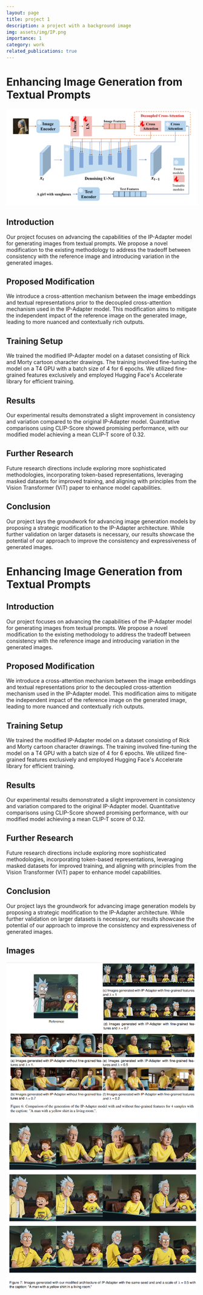 ```yaml
---
layout: page
title: project 1
description: a project with a background image
img: assets/img/IP.png
importance: 1
category: work
related_publications: true
---
```


# Enhancing Image Generation from Textual Prompts

![Figure 3: Comparison of Generated Images](assets/img/IP.png)


## Introduction
Our project focuses on advancing the capabilities of the IP-Adapter model for generating images from textual prompts. We propose a novel modification to the existing methodology to address the tradeoff between consistency with the reference image and introducing variation in the generated images.

## Proposed Modification
We introduce a cross-attention mechanism between the image embeddings and textual representations prior to the decoupled cross-attention mechanism used in the IP-Adapter model. This modification aims to mitigate the independent impact of the reference image on the generated image, leading to more nuanced and contextually rich outputs.

## Training Setup
We trained the modified IP-Adapter model on a dataset consisting of Rick and Morty cartoon character drawings. The training involved fine-tuning the model on a T4 GPU with a batch size of 4 for 6 epochs. We utilized fine-grained features exclusively and employed Hugging Face's Accelerate library for efficient training.

## Results
Our experimental results demonstrated a slight improvement in consistency and variation compared to the original IP-Adapter model. Quantitative comparisons using CLIP-Score showed promising performance, with our modified model achieving a mean CLIP-T score of 0.32.

## Further Research
Future research directions include exploring more sophisticated methodologies, incorporating token-based representations, leveraging masked datasets for improved training, and aligning with principles from the Vision Transformer (ViT) paper to enhance model capabilities.

## Conclusion
Our project lays the groundwork for advancing image generation models by proposing a strategic modification to the IP-Adapter architecture. While further validation on larger datasets is necessary, our results showcase the potential of our approach to improve the consistency and expressiveness of generated images.

# Enhancing Image Generation from Textual Prompts

## Introduction
Our project focuses on advancing the capabilities of the IP-Adapter model for generating images from textual prompts. We propose a novel modification to the existing methodology to address the tradeoff between consistency with the reference image and introducing variation in the generated images.

## Proposed Modification
We introduce a cross-attention mechanism between the image embeddings and textual representations prior to the decoupled cross-attention mechanism used in the IP-Adapter model. This modification aims to mitigate the independent impact of the reference image on the generated image, leading to more nuanced and contextually rich outputs.

## Training Setup
We trained the modified IP-Adapter model on a dataset consisting of Rick and Morty cartoon character drawings. The training involved fine-tuning the model on a T4 GPU with a batch size of 4 for 6 epochs. We utilized fine-grained features exclusively and employed Hugging Face's Accelerate library for efficient training.

## Results
Our experimental results demonstrated a slight improvement in consistency and variation compared to the original IP-Adapter model. Quantitative comparisons using CLIP-Score showed promising performance, with our modified model achieving a mean CLIP-T score of 0.32.

## Further Research
Future research directions include exploring more sophisticated methodologies, incorporating token-based representations, leveraging masked datasets for improved training, and aligning with principles from the Vision Transformer (ViT) paper to enhance model capabilities.

## Conclusion
Our project lays the groundwork for advancing image generation models by proposing a strategic modification to the IP-Adapter architecture. While further validation on larger datasets is necessary, our results showcase the potential of our approach to improve the consistency and expressiveness of generated images.

## Images
![Figure 1: Sample Generated Images](assets/img/Image1.png)
![Figure 2: Comparison of Generated Images](assets/img/Image2.png)


